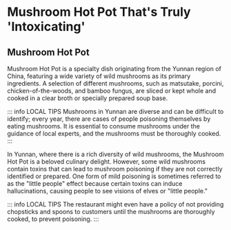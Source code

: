 # Mushroom Hot Pot That's Truly 'Intoxicating'

## Mushroom Hot Pot

Mushroom Hot Pot is a specialty dish originating from the Yunnan region of China, featuring a wide variety of wild mushrooms as its primary ingredients. A selection of different mushrooms, such as matsutake, porcini, chicken-of-the-woods, and bamboo fungus, are sliced or kept whole and cooked in a clear broth or specially prepared soup base.

::: info LOCAL TIPS
Mushrooms in Yunnan are diverse and can be difficult to identify; every year, there are cases of people poisoning themselves by eating mushrooms. It is essential to consume mushrooms under the guidance of local experts, and the mushrooms must be thoroughly cooked.
:::

In Yunnan, where there is a rich diversity of wild mushrooms, the Mushroom Hot Pot is a beloved culinary delight. However, some wild mushrooms contain toxins that can lead to mushroom poisoning if they are not correctly identified or prepared. One form of mild poisoning is sometimes referred to as the "little people" effect because certain toxins can induce hallucinations, causing people to see visions of elves or "little people."

<YouTube link="https://youtu.be/DCWZirRWGUo?si=LOcivksEYN9lAg-x">
<template #cover><img src="../../assets/youtube/magic-mushroom-hotpot-in-yunan.jpg" /></template>
<template #title>MAGIC MUSHROOM HOTPOT in Yunnan, China</template>
<template #author>Two Mad Explorers</template>
<template #description>We had to try the wild mushroom hotpot of Yunnan, China.</template>
</YouTube>

::: info LOCAL TIPS
The restaurant might even have a policy of not providing chopsticks and spoons to customers until the mushrooms are thoroughly cooked, to prevent poisoning.
:::